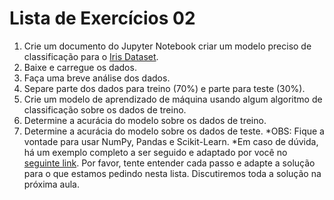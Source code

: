 # Lista de Exercícios 02


1. Crie um documento do Jupyter Notebook criar um modelo preciso de classificação para o [Iris Dataset](https://www.google.com/url?q=https%3A%2F%2Farchive.ics.uci.edu%2Fml%2Fdatasets%2Firis&sa=D&sntz=1&usg=AFQjCNG0p_oI1IDMW7_6XMQcr9CjTFm-MQ).
2. Baixe e carregue os dados.
3. Faça uma breve análise dos dados.
4. Separe parte dos dados para treino (70%) e parte para teste (30%).
5. Crie um modelo de aprendizado de máquina usando algum algoritmo de classificação sobre os dados de treino.
6. Determine a acurácia do modelo sobre os dados de treino.
7. Determine a acurácia do modelo sobre os dados de teste.
        *OBS: Fique a vontade para usar NumPy, Pandas e Scikit-Learn.
        *Em caso de dúvida, há um exemplo completo a ser seguido e adaptado por você no [seguinte link](https://www.google.com/url?q=https%3A%2F%2Fgithub.com%2Fciencia-de-dados-pratica%2FGEAM%2Fblob%2Fmaster%2F001%2Firis-notebook.ipynb&sa=D&sntz=1&usg=AFQjCNEn3jYt0Buk8vfXeIrjdNp2h2xjUw). Por favor, tente entender cada passo e adapte a solução para o que estamos pedindo nesta lista. Discutiremos toda a solução na próxima aula.